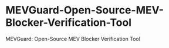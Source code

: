 # MEVGuard-Open-Source-MEV-Blocker-Verification-Tool
MEVGuard: Open-Source MEV Blocker Verification Tool
